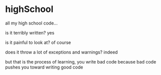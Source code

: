 # highSchool
all my high school code...

is it terribly written? yes

is it painful to look at? of course

does it throw a lot of exceptions and warnings? indeed

but that is the process of learning, you write bad code because bad code pushes you toward writing good code

